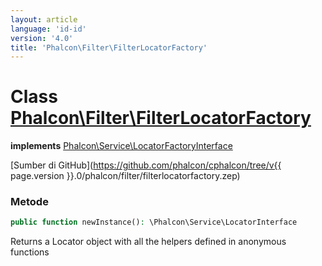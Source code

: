 ```yaml
---
layout: article
language: 'id-id'
version: '4.0'
title: 'Phalcon\Filter\FilterLocatorFactory'
---
```

# Class [Phalcon\Filter\FilterLocatorFactory](Phalcon_Filter_FilterLocatorFactory)

**implements** [Phalcon\Service\LocatorFactoryInterface](Phalcon_Service_LocatorFactoryInterface)

[Sumber di GitHub](https://github.com/phalcon/cphalcon/tree/v{{ page.version }}.0/phalcon/filter/filterlocatorfactory.zep)

### Metode

```php
public function newInstance(): \Phalcon\Service\LocatorInterface
```

Returns a Locator object with all the helpers defined in anonymous functions